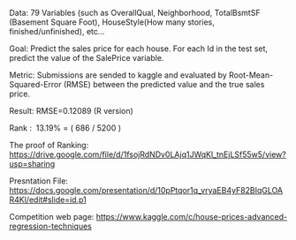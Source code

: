 Data: 79 Variables (such as OverallQual, Neighborhood, TotalBsmtSF (Basement Square Foot), HouseStyle(How many stories, finished/unfinished), etc…

Goal: Predict the sales price for each house. For each Id in the test set, predict the value of the SalePrice variable. 

Metric: Submissions are sended to kaggle and evaluated by Root-Mean-Squared-Error (RMSE) between the predicted value and the true sales price.          

Result: RMSE=0.12089  (R version)

Rank :  13.19% = ( 686 / 5200 ) 

The proof of Ranking: https://drive.google.com/file/d/1fsojRdNDv0LAjq1JWqKl_tnEjLSf55w5/view?usp=sharing

Presntation File: https://docs.google.com/presentation/d/10pPtqor1q_vryaEB4yF82BIqGLOAR4Kl/edit#slide=id.p1

Competition web page: https://www.kaggle.com/c/house-prices-advanced-regression-techniques

